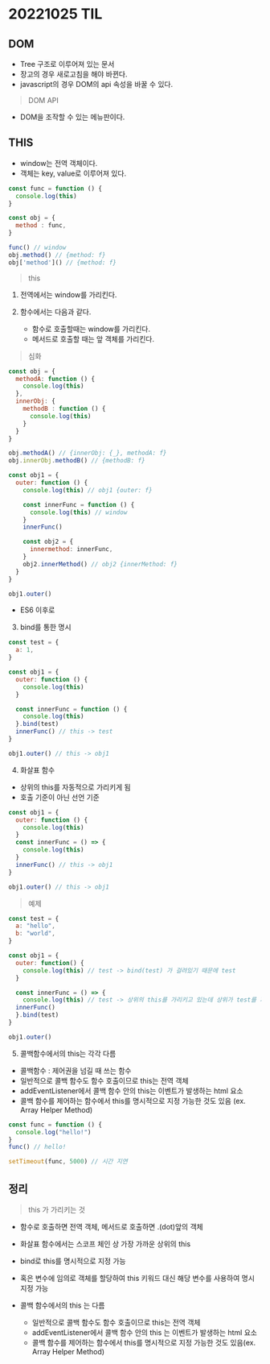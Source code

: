 # 20221025 TIL

## DOM

- Tree 구조로 이루어져 있는 문서
- 장고의 경우 새로고침을 해야 바뀐다.
- javascript의 경우 DOM의 api 속성을 바꿀 수 있다.

> DOM API

- DOM을 조작할 수 있는 메뉴판이다.

## THIS 

- window는 전역 객체이다.
- 객체는 key, value로 이루어져 있다.

```js
const func = function () {
  console.log(this)
}

const obj = {
  method : func,
}

func() // window
obj.method() // {method: f}
obj['method']() // {method: f}
```

> this

1. 전역에서는 window를 가리킨다.
2. 함수에서는 다음과 같다.

   - 함수로 호출할때는 window를 가리킨다.
   - 메서드로 호출할 때는 앞 객체를 가리킨다.

> 심화

```js
const obj = {
  methodA: function () {
    console.log(this)
  },
  innerObj: {
    methodB : function () {
      console.log(this)
    }
  }
}

obj.methodA() // {innerObj: {_}, methodA: f}
obj.innerObj.methodB() // {methodB: f}
```

```js
const obj1 = {
  outer: function () {
    console.log(this) // obj1 {outer: f}

    const innerFunc = function () {
      console.log(this) // window
    }
    innerFunc()

    const obj2 = {
      innermethod: innerFunc,
    }
    obj2.innerMethod() // obj2 {innerMethod: f}
  }
}

obj1.outer()
```

- ES6 이후로

3. bind를 통한 명시

```js
const test = {
  a: 1,
}

const obj1 = {
  outer: function () {
    console.log(this)
  }

  const innerFunc = function () {
    console.log(this)
  }.bind(test)
  innerFunc() // this -> test
}

obj1.outer() // this -> obj1
```

4. 화살표 함수

- 상위의 this를 자동적으로 가리키게 됨
- 호출 기준이 아닌 선언 기준

```js
const obj1 = {
  outer: function () {
    console.log(this)
  }
  const innerFunc = () => {
    console.log(this)
  }
  innerFunc() // this -> obj1
}

obj1.outer() // this -> obj1
```

> 예제

```js
const test = {
  a: "hello",
  b: "world",
}

const obj1 = {
  outer: function() {
    console.log(this) // test -> bind(test) 가 걸려있기 때문에 test
  }

  const innerFunc = () => {
    console.log(this) // test -> 상위의 this를 가리키고 있는데 상위가 test를 가리키고 있으므로 똑같이 test 
  innerFunc() 
  }.bind(test)
}

obj1.outer()
```

5. 콜백함수에서의 this는 각각 다름

- 콜백함수 : 제어권을 넘길 때 쓰는 함수
- 일반적으로 콜백 함수도 함수 호출이므로 this는 전역 객체
- addEventListener에서 콜백 함수 안의 this는 이벤트가 발생하는 html 요소
- 콜백 함수를 제어하는 함수에서 this를 명시적으로 지정 가능한 것도 있음 (ex. Array Helper Method)

```js
const func = function () {
  console.log("hello!")
}
func() // hello!

setTimeout(func, 5000) // 시간 지연
```

## 정리

> this 가 가리키는 것

- 함수로 호출하면 전역 객체, 메서드로 호출하면 .(dot)앞의 객체
- 화살표 함수에서는 스코프 체인 상 가장 가까운 상위의 this
- bind로 this를 명시적으로 지정 가능
- 혹은 변수에 임의로 객체를 할당하여 this 키워드 대신 해당 변수를 사용하여 명시 지정 가능
- 콜백 함수에서의 this 는 다름

  - 일반적으로 콜백 함수도 함수 호출이므로 this는 전역 객체
  - addEventListener에서 콜백 함수 안의 this 는 이벤트가 발생하는 html 요소
  - 콜백 함수를 제어하는 함수에서 this를 명시적으로 지정 가능한 것도 있음(ex. Array Helper Method)